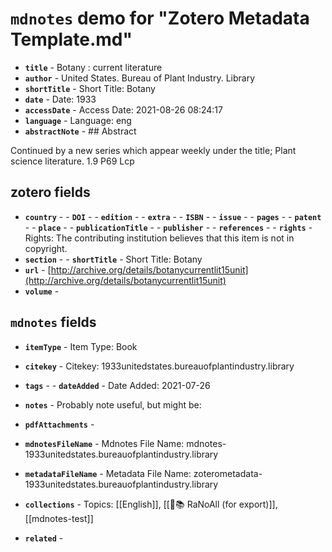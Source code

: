 # `mdnotes` demo for "Zotero Metadata Template.md"

- **`title`** - Botany : current literature
- **`author`** -  United States. Bureau of Plant Industry. Library
- **`shortTitle`** -  Short Title: Botany
- **`date`** -  Date: 1933
- **`accessDate`** -  Access Date: 2021-08-26 08:24:17
- **`language`** -  Language: eng
- **`abstractNote`** - ## Abstract

Continued by a new series which appear weekly under the title; Plant science literature. 1.9 P69 Lcp


## zotero fields

- **`country`** - - **`DOI`** - - **`edition`** - - **`extra`** - - **`ISBN`** - - **`issue`** - - **`pages`** - - **`patent`** - - **`place`** - - **`publicationTitle`** - - **`publisher`** - - **`references`** - - **`rights`** -  Rights: The contributing institution believes that this item is not in copyright.
- **`section`** - - **`shortTitle`** -  Short Title: Botany
- **`url`** - [http://archive.org/details/botanycurrentlit15unit](http://archive.org/details/botanycurrentlit15unit)
- **`volume`** - 

## `mdnotes`  fields

- **`itemType`** -  Item Type: Book
- **`citekey`** -  Citekey: 1933unitedstates.bureauofplantindustry.library
- **`tags`** - - **`dateAdded`** -  Date Added: 2021-07-26
- **`notes`** - 
Probably note useful, but might be:

- **`pdfAttachments`** - 
- **`mdnotesFileName`** -  Mdnotes File Name: mdnotes-1933unitedstates.bureauofplantindustry.library

- **`metadataFileName`** -  Metadata File Name: zoterometadata-1933unitedstates.bureauofplantindustry.library

- **`collections`** -  Topics: [[English]], [[🌿📚 RaNoAll (for export)]], [[mdnotes-test]]

- **`related`** - 
  